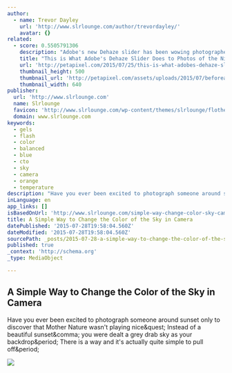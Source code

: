 ```yaml
---
author:
  - name: Trevor Dayley
    url: 'http://www.slrlounge.com/author/trevordayley/'
    avatar: {}
related:
  - score: 0.5505791306
    description: "Adobe's new Dehaze slider has been wowing photographers since it was launched for Lightroom and Adobe Camera RAW last month. We've seen what it can do for haze, rainy days, and blizzards, but there's yet another interesting application: enhancing photos of the starry night sky."
    title: "This is What Adobe's Dehaze Slider Does to Photos of the Night Sky"
    url: 'http://petapixel.com/2015/07/25/this-is-what-adobes-dehaze-slider-does-to-photos-of-the-night-sky/'
    thumbnail_height: 500
    thumbnail_url: 'http://petapixel.com/assets/uploads/2015/07/beforeafter2.jpg'
    thumbnail_width: 640
publisher:
  url: 'http://www.slrlounge.com'
  name: Slrlounge
  favicon: 'http://www.slrlounge.com/wp-content/themes/slrlounge/flotheme/assets/favicon.ico'
  domain: www.slrlounge.com
keywords:
  - gels
  - flash
  - color
  - balanced
  - blue
  - cto
  - sky
  - camera
  - orange
  - temperature
description: "Have you ever been excited to photograph someone around sunset only to discover that Mother Nature wasn't playing nice? Instead of a beautiful sunset, you were dealt a grey drab sky as your backdrop. There is a way and it's actually quite simple to pull off."
inLanguage: en
app_links: []
isBasedOnUrl: 'http://www.slrlounge.com/simple-way-change-color-sky-camera/'
title: A Simple Way to Change the Color of the Sky in Camera
datePublished: '2015-07-28T19:58:04.560Z'
dateModified: '2015-07-28T19:58:04.560Z'
sourcePath: _posts/2015-07-28-a-simple-way-to-change-the-color-of-the-sky-in-camera.md
published: true
_context: 'http://schema.org'
_type: MediaObject

---
```

<article style=""><h1>A Simple Way to Change the Color of the Sky in Camera</h1><p>Have you ever been excited to photograph someone around sunset only to discover that Mother Nature wasn't playing nice&amp;quest; Instead of a beautiful sunset&amp;comma; you were dealt a grey drab sky as your backdrop&amp;period; There is a way and it's actually quite simple to pull off&amp;period;</p><img src="http://www.slrlounge.com/wp-content/uploads/2014/04/Enhancing-the-color-of-the-sky-using-gels.jpg" /></article>